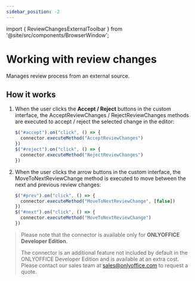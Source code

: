 ```yaml
---
sidebar_position: -2
---
```


import { ReviewChangesExternalToolbar } from '@site/src/components/BrowserWindow';

# Working with review changes

Manages review process from an external source.

<ReviewChangesExternalToolbar/>

## How it works

1. When the user clicks the **Accept / Reject** buttons in the custom interface, the AcceptReviewChanges / RejectReviewChanges methods are executed to accept / reject the selected change in the editor:

   ``` ts
   $("#accept").on("click", () => {
     connector.executeMethod("AcceptReviewChanges")
   })
   $("#reject").on("click", () => {
     connector.executeMethod("RejectReviewChanges")
   })
   ```

2. When the user clicks the arrow buttons in the custom interface, the MoveToNextReviewChange method is executed to move between the next and previous review changes:

   ``` ts
   $("#prev").on("click", () => {
     connector.executeMethod("MoveToNextReviewChange", [false])
   })
   $("#next").on("click", () => {
     connector.executeMethod("MoveToNextReviewChange")
   })
   ```

> Please note that the connector is available only for **ONLYOFFICE Developer Edition**.
>
> The connector is an additional feature not included by default in the ONLYOFFICE Developer Edition and is available at an extra cost. Please contact our sales team at [sales@onlyoffice.com](mailto:sales@onlyoffice.com) to request a quote.
